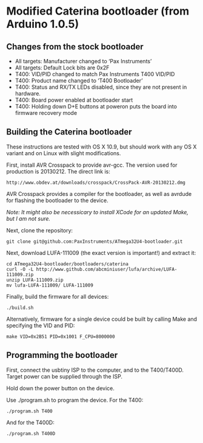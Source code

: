# Modified Caterina bootloader (from Arduino 1.0.5)

## Changes from the stock bootloader
*  All targets: Manufacturer changed to ‘Pax Instruments’
*  All targets: Default Lock bits are 0x2F
*  T400: VID/PID changed to match Pax Instruments T400 VID/PID
*  T400: Product name changed to ‘T400 Bootloader’
*  T400: Status and RX/TX LEDs disabled, since they are not present in hardware.
*  T400: Board power enabled at bootloader start
*  T400: Holding down D+E buttons at poweron puts the board into firmware recovery mode


## Building the Caterina bootloader

These instructions are tested with OS X 10.9, but should work with any OS X variant and on Linux with slight modifications.

First, install AVR Crosspack to provide avr-gcc. The version used for production is 20130212. The direct link is:

	http://www.obdev.at/downloads/crosspack/CrossPack-AVR-20130212.dmg
	
AVR Crosspack provides a compiler for the bootloader, as well as avrdude for flashing the bootloader to the device.

*Note: It might also be necessicary to install XCode for an updated Make, but I am not sure.*

Next, clone the repository:

	git clone git@github.com:PaxInstruments/ATmega32U4-bootloader.git

Next, download LUFA-111009 (the exact version is important!) and extract it:

	cd ATmega32U4-bootloader/bootloaders/caterina
	curl -O -L http://www.github.com/abcminiuser/lufa/archive/LUFA-111009.zip
	unzip LUFA-111009.zip
	mv lufa-LUFA-111009/ LUFA-111009
	
Finally, build the firmware for all devices:

	./build.sh
	
Alternatively, firmware for a single device could be built by calling Make and specifying the VID and PID:

	make VID=0x2B51 PID=0x1001 F_CPU=8000000
	
## Programming the bootloader

First, connect the usbtiny ISP to the computer, and to the T400/T400D. Target power can be supplied through the ISP.

Hold down the power button on the device.

Use ./program.sh to program the device. For the T400:

	./program.sh T400
	
And for the T400D:

	./program.sh T400D
